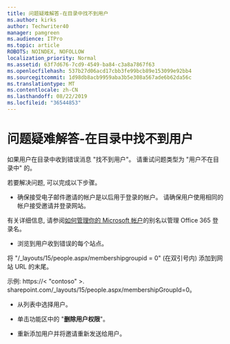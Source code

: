 ```yaml
---
title: 问题疑难解答-在目录中找不到用户
ms.author: kirks
author: Techwriter40
manager: pamgreen
ms.audience: ITPro
ms.topic: article
ROBOTS: NOINDEX, NOFOLLOW
localization_priority: Normal
ms.assetid: 63f7d676-7cd9-4549-ba84-c3a8a7867f63
ms.openlocfilehash: 537b27d06acd17cbb3fe99bcb89e153099e92bb4
ms.sourcegitcommit: 1d98db8acb9959aba3b5e308a567ade6b62da56c
ms.translationtype: MT
ms.contentlocale: zh-CN
ms.lasthandoff: 08/22/2019
ms.locfileid: "36544853"
---
```

# <a name="troubleshoot-issue---user-not-found-in-directory"></a>问题疑难解答-在目录中找不到用户

如果用户在目录中收到错误消息 "找不到用户"。 请重试问题类型为 "用户不在目录中" 的。

若要解决问题, 可以完成以下步骤。

- 确保接受电子邮件邀请的帐户是以后用于登录的帐户。 请确保用户使用相同的帐户接受邀请并登录网站。 

有关详细信息, 请参阅[如何管理你的 Microsoft 帐户</a>的别名以管理 Office 365 登录名](https://support.microsoft.com/help/12407/microsoft-account-how-to-manage-aliases)。 

- 浏览到用户收到错误的每个站点。 

将 "/_layouts/15/people.aspx/membershipgroupid = 0" (在双引号内) 添加到网站 URL 的末尾。 

示例: https://< "contoso" >. sharepoint.com/_layouts/15/people.aspx/membershipGroupId=0。

- 从列表中选择用户。

- 单击功能区中的 "**删除用户权限**"。 
-  重新添加用户并将邀请重新发送给用户。

